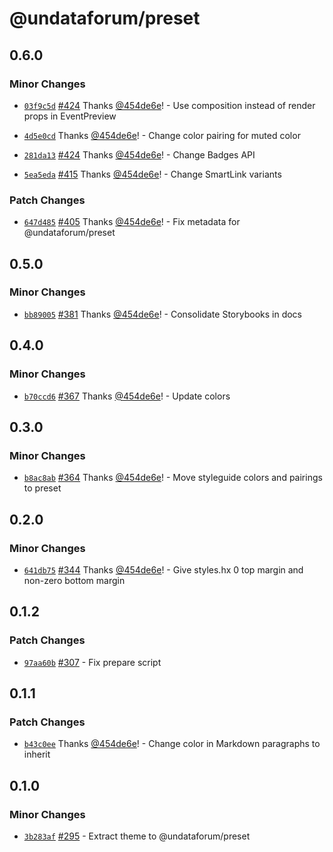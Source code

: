 # @undataforum/preset

## 0.6.0

### Minor Changes

- [`03f9c5d`](https://github.com/UNDataForum/design-system/commit/03f9c5d3f991642ee81812fa9d1985a735237a6c) [#424](https://github.com/UNDataForum/design-system/pull/424) Thanks [@454de6e](https://github.com/454de6e)! - Use composition instead of render props in EventPreview

* [`4d5e0cd`](https://github.com/UNDataForum/design-system/commit/4d5e0cd3962b7786c2776b745a7f7291345f2592) Thanks [@454de6e](https://github.com/454de6e)! - Change color pairing for muted color

- [`281da13`](https://github.com/UNDataForum/design-system/commit/281da1389467080653e5945bbd9fd8798af982e3) [#424](https://github.com/UNDataForum/design-system/pull/424) Thanks [@454de6e](https://github.com/454de6e)! - Change Badges API

* [`5ea5eda`](https://github.com/UNDataForum/design-system/commit/5ea5edaaac6e613c5a31f86e40ff3e65ddf16624) [#415](https://github.com/UNDataForum/design-system/pull/415) Thanks [@454de6e](https://github.com/454de6e)! - Change SmartLink variants

### Patch Changes

- [`647d485`](https://github.com/UNDataForum/design-system/commit/647d485e1d0bb6e037850434b82195a59f3f7524) [#405](https://github.com/UNDataForum/design-system/pull/405) Thanks [@454de6e](https://github.com/454de6e)! - Fix metadata for @undataforum/preset

## 0.5.0

### Minor Changes

- [`bb89005`](https://github.com/UNDataForum/design-system/commit/bb8900574ffe0a9fe28d8a7e5851e60347e84e71)
  [#381](https://github.com/UNDataForum/design-system/pull/381) Thanks
  [@454de6e](https://github.com/454de6e)! - Consolidate Storybooks in docs

## 0.4.0

### Minor Changes

- [`b70ccd6`](https://github.com/UNDataForum/design-system/commit/b70ccd6993f2e610e670b0e8f7c97fcfafc53cfd)
  [#367](https://github.com/UNDataForum/design-system/pull/367) Thanks
  [@454de6e](https://github.com/454de6e)! - Update colors

## 0.3.0

### Minor Changes

- [`b8ac8ab`](https://github.com/UNDataForum/design-system/commit/b8ac8ab3693ecc927743b30d8a19b81836dd3793)
  [#364](https://github.com/UNDataForum/design-system/pull/364) Thanks
  [@454de6e](https://github.com/454de6e)! - Move styleguide colors and pairings
  to preset

## 0.2.0

### Minor Changes

- [`641db75`](https://github.com/UNDataForum/design-system/commit/641db75ddc6fb2f4a8452907079b933591e87b0e)
  [#344](https://github.com/UNDataForum/design-system/pull/344) Thanks
  [@454de6e](https://github.com/454de6e)! - Give styles.hx 0 top margin and
  non-zero bottom margin

## 0.1.2

### Patch Changes

- [`97aa60b`](https://github.com/UNDataForum/design-system/commit/97aa60bdd719ad5c457d261de1f7253a0e3c6c73)
  [#307](https://github.com/UNDataForum/design-system/pull/307) - Fix prepare
  script

## 0.1.1

### Patch Changes

- [`b43c0ee`](https://github.com/UNDataForum/design-system/commit/b43c0eef5cd693871af65fb52ea2edfeb613b4d5)
  Thanks [@454de6e](https://github.com/454de6e)! - Change color in Markdown
  paragraphs to inherit

## 0.1.0

### Minor Changes

- [`3b283af`](https://github.com/UNDataForum/design-system/commit/3b283af00891e422601e8fa7c56e4f49cd243647)
  [#295](https://github.com/UNDataForum/design-system/pull/295) - Extract theme
  to @undataforum/preset
